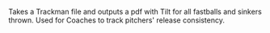 Takes a Trackman file and outputs a pdf with Tilt for all fastballs and sinkers thrown. Used for Coaches to track pitchers' release consistency.
